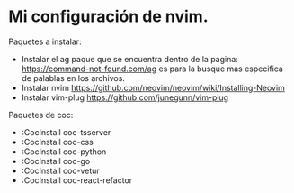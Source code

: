 # Mi configuración de nvim.

Paquetes a instalar:

- Instalar el ag paque que se encuentra dentro de la pagina: https://command-not-found.com/ag es para la busque mas especifica de palablas en los archivos.
- Instalar nvim https://github.com/neovim/neovim/wiki/Installing-Neovim
- Instalar vim-plug https://github.com/junegunn/vim-plug

Paquetes de coc:

- :CocInstall coc-tsserver
- :CocInstall coc-css
- :CocInstall coc-python
- :CocInstall coc-go
- :CocInstall coc-vetur
- :CocInstall coc-react-refactor
